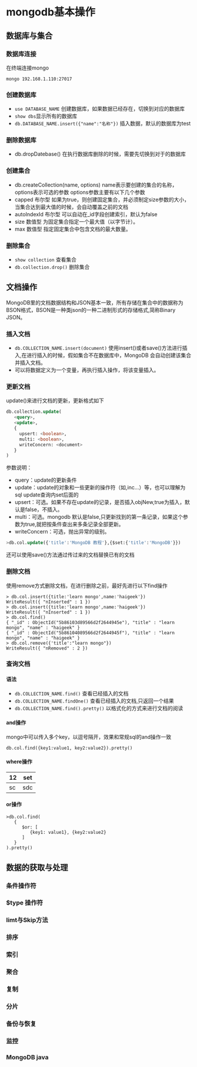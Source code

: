 # mongodb基本操作
## 数据库与集合
### 数据库连接

在终端连接mongo

```
mongo 192.168.1.110:27017
```



### 创建数据库
- `use DATABASE_NAME` 创建数据库，如果数据已经存在，切换到对应的数据库
- `show dbs`显示所有的数据库
- `db.DATABASE_NAME.insert({"name":"名称"})` 插入数据，默认的数据库为test 
### 删除数据库
- db.dropDatebase() 在执行数据库删除的时候，需要先切换到对于的数据库
### 创建集合
- db.createCollection(name, options)  name表示要创建的集合的名称，options表示可选的参数
options参数主要有以下几个参数
- capped 布尔型 如果为true，则创建固定集合，并必须制定size参数的大小，当集合达到最大值的时候，会自动覆盖之前的文档
- autoIndexId 布尔型 可以自动在_id字段创建索引，默认为false
- size 数值型 为固定集合指定一个最大值（以字节计）。
- max 数值型 指定固定集合中包含文档的最大数量。
### 删除集合
- `show collection` 查看集合
- `db.collection.drop()` 删除集合
## 文档操作
MongoDB里的文档数据结构和JSON基本一致，所有存储在集合中的数据称为BSON格式，BSON是一种类json的一种二进制形式的存储格式,简称Binary JSON。
### 插入文档
- `db.COLLECTION_NAME.insert(document)` 使用insert()或者save()方法进行插入,在进行插入的时候，假如集合不在数据库中，MongoDB 会自动创建该集合并插入文档。
- 可以将数据定义为一个变量，再执行插入操作，将该变量插入。
### 更新文档
update()来进行文档的更新，更新格式如下
```sql
db.collection.update(
   <query>,
   <update>,
   {
     upsert: <boolean>,
     multi: <boolean>,
     writeConcern: <document>
   }
)
```
参数说明：
- query：update的更新条件
- update：update的对象和一些更新的操作符（如$,$inc...）等，也可以理解为sql update查询内set后面的
- upsert：可选。如果不存在update的记录，是否插入objNew,true为插入，默认是false，不插入。
- multi：可选。mongodb 默认是false,只更新找到的第一条记录，如果这个参数为true,就把按条件查出来多条记录全部更新。
- writeConcern：可选，抛出异常的级别。
```sql
>db.col.update({'title':'MongoDB 教程'},{$set:{'title':'MongoDB'}})
```
还可以使用save()方法通过传过来的文档替换已有的文档
### 删除文档
使用remove方式删除文档，在进行删除之前，最好先进行以下find操作
```shell
> db.col.insert({title:'learn mongo',name:'haigeek'})
WriteResult({ "nInserted" : 1 })
> db.col.insert({title:'learn mongo',name:'haigeek'})
WriteResult({ "nInserted" : 1 })
> db.col.find()
{ "_id" : ObjectId("5b86103d89566d2f2644945e"), "title" : "learn mongo", "name" : "haigeek" }
{ "_id" : ObjectId("5b86104089566d2f2644945f"), "title" : "learn mongo", "name" : "haigeek" }
> db.col.remove({'title':"learn mongo"})
WriteResult({ "nRemoved" : 2 })
```
### 查询文档
#### 语法
- `db.COLLECTION_NAME.find()` 查看已经插入的文档
- `db.COLLECTION_NAME.findOne()` 查看已经插入的文档,只返回一个结果
- `db.COLLECTION_NAME.find().pretty()` 以格式化的方式来进行文档的阅读
#### and操作
mongo中可以传入多个key，以逗号隔开，效果和常规sql的and操作一致
```shell
db.col.find({key1:value1, key2:value2}).pretty()
```
#### where操作
12|set
-|-
|sc|sdc 
#### or操作
```shell
>db.col.find(
   {
      $or: [
         {key1: value1}, {key2:value2}
      ]
   }
).pretty()
```
## 数据的获取与处理
### 条件操作符
### $type 操作符
### limt与Skip方法
### 排序
### 索引
### 聚合
### 复制
### 分片
### 备份与恢复
### 监控
### MongoDB java

